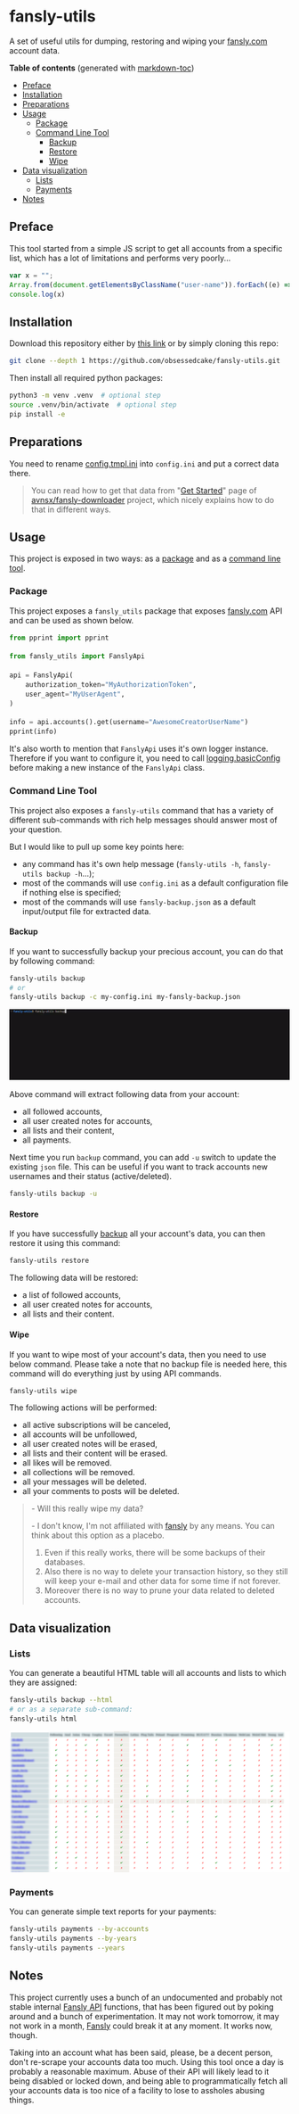 # fansly-utils

A set of useful utils for dumping, restoring and wiping your [fansly.com](fansly.com) account data.

**Table of contents** (generated with [markdown-toc](http://ecotrust-canada.github.io/markdown-toc/))

- [Preface](#preface)
- [Installation](#installation)
- [Preparations](#preparations)
- [Usage](#usage)
  - [Package](#package)
  - [Command Line Tool](#command-line-tool)
    - [Backup](#backup)
    - [Restore](#restore)
    - [Wipe](#wipe)
- [Data visualization](#data-visualization)
  - [Lists](#lists)
  - [Payments](#payments)
- [Notes](#notes)

## Preface

This tool started from a simple JS script to get all accounts from a specific list, which has a lot of limitations and performs very poorly...

```js
var x = "";
Array.from(document.getElementsByClassName("user-name")).forEach((e) => x += e.innerText + "\n" );
console.log(x)
```

## Installation

Download this repository either by [this link](archive/refs/heads/master.zip) or by simply cloning this repo:

```bash
git clone --depth 1 https://github.com/obsessedcake/fansly-utils.git
```

Then install all required python packages:

```bash
python3 -m venv .venv  # optional step
source .venv/bin/activate  # optional step
pip install -e
```

## Preparations

You need to rename [config.tmpl.ini](config.tmpl.ini) into `config.ini` and put a correct data there.

> You can read how to get that data from "[Get Started](https://github.com/Avnsx/fansly-downloader/wiki/Get-Started)" page of [avnsx/fansly-downloader](https://github.com/Avnsx/fansly-downloader) project, which nicely explains how to do that in different ways.

## Usage

This project is exposed in two ways: as a [package](#package) and as a [command line tool](#command-line-tool).

### Package

This project exposes a `fansly_utils` package that exposes [fansly.com](fansly.com) API and can be used as shown below.

```python
from pprint import pprint

from fansly_utils import FanslyApi

api = FanslyApi(
    authorization_token="MyAuthorizationToken",
    user_agent="MyUserAgent",
)

info = api.accounts().get(username="AwesomeCreatorUserName")
pprint(info)
```

It's also worth to mention that `FanslyApi` uses it's own logger instance.
Therefore if you want to configure it, you need to call [logging.basicConfig](https://docs.python.org/3/library/logging.html#logging.basicConfig) before making a new instance of the `FanslyApi` class.

### Command Line Tool

This project also exposes a `fansly-utils` command that has a variety of different sub-commands with rich help messages should answer most of your question.

But I would like to pull up some key points here:

- any command has it's own help message (`fansly-utils -h`, `fansly-utils backup -h`...);
- most of the commands will use `config.ini` as a default configuration file if nothing else is specified;
- most of the commands will use `fansly-backup.json` as a default input/output file for extracted data.

#### Backup

If you want to successfully backup your precious account, you can do that by following command:

```bash
fansly-utils backup
# or
fansly-utils backup -c my-config.ini my-fansly-backup.json
```

![backup](.imgs/backup.gif)

Above command will extract following data from your account:

- all followed accounts,
- all user created notes for accounts,
- all lists and their content,
- all payments.

Next time you run `backup` command, you can add `-u` switch to update the existing `json` file. This can be useful if you want to track accounts new usernames and their status (active/deleted).

```bash
fansly-utils backup -u
```

#### Restore

If you have successfully [backup](#backup) all your account's data, you can then restore it using this command:

```bash
fansly-utils restore
```

The following data will be restored:

- a list of followed accounts,
- all user created notes for accounts,
- all lists and their content.

#### Wipe

If you want to wipe most of your account's data, then you need to use below command.
Please take a note that no backup file is needed here, this command will do everything just by using API commands.

```bash
fansly-utils wipe
```

The following actions will be performed:

- all active subscriptions will be canceled,
- all accounts will be unfollowed,
- all user created notes will be erased,
- all lists and their content will be erased.
- all likes will be removed.
- all collections will be removed.
- all your messages will be deleted.
- all your comments to posts will be deleted.

> \- Will this really wipe my data?
>
> \- I don't know, I'm not affiliated with [fansly](fansly.com) by any means.
> You can think about this option as a placebo.
> 1. Even if this really works, there will be some backups of their databases.
> 2. Also there is no way to delete your transaction history, so they still will keep your e-mail and other data for some time if not forever.
> 3. Moreover there is no way to prune your data related to deleted accounts.

## Data visualization

### Lists

You can generate a beautiful HTML table will all accounts and lists to which they are assigned:

```bash
fansly-utils backup --html
# or as a separate sub-command:
fansly-utils html
```

![lists table](.imgs/lists-table.png)

### Payments

You can generate simple text reports for your payments:

```bash
fansly-utils payments --by-accounts
fansly-utils payments --by-years
fansly-utils payments --years
```

## Notes

This project currently uses a bunch of an undocumented and probably not stable internal [Fansly API](fansly.com) functions, that has been figured out by poking around and a bunch of experimentation.
It may not work tomorrow, it may not work in a month, [Fansly](fansly.com) could break it at any moment.
It works now, though.

Taking into an account what has been said, please, be a decent person, don't re-scrape your accounts data too much.
Using this tool once a day is probably a reasonable maximum.
Abuse of their API will likely lead to it being disabled or locked down, and being able to programmatically fetch all your accounts data is too nice of a facility to lose to assholes abusing things.
